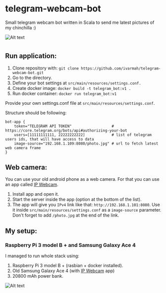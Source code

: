 # telegram-webcam-bot
Small telegram webcam bot written in Scala to send me latest pictures of my chinchilla :)


![Alt text](https://www.dropbox.com/s/j7fg4tm1rqwf18z/wbcambot.gif?raw=1 "Webcam bot")
#

## Run application:
1. Clone repository with: `git clone https://github.com/ivarmah/telegram-webcam-bot.git`
2. Go to the directory.
3. Define your bot settings at `src/main/resources/settings.conf.`
4. Create docker image: `docker build -t telegram_bot:v1 .`
5. Run docker container: `docker run telegram_bot:v1`

Provide your own settings.conf file at `src/main/resources/settings.conf`.

Structure should be following:

```
bot-app {
    token="TELEGRAM API TOKEN"                  # https://core.telegram.org/bots/api#authorizing-your-bot
    users=[11111111111, 22222222222]            # list of telegram users ids, that will have access to data
    image-source="192.168.1.109:8080/photo.jpg" # url to fetch latest web camera frame          
}

```

## Web camera:
You can use your old android phone as a web camera. 
For that you can use an app called [IP Webcam](https://play.google.com/store/apps/details?id=com.pas.webcam&hl=en_US).

1. Install app and open it.
2. Start the server inside the app (option at the bottom of the list).
3. The app will give you `IPv4` link like that: `http://192.168.1.101:8080`. 
Use it inside `src/main/resources/settings.conf` as a `image-source` parameter. 
Don't forget to add `/photo.jpg` at the end of the link.

## My setup: 
### Raspberry Pi 3 model B + and Samsung Galaxy Ace 4

I managed to run whole stack using:

1. Raspberry Pi 3 model B + (rasbian + docker installed).
2. Old Samsung Galaxy Ace 4 (with [IP Webcam](https://play.google.com/store/apps/details?id=com.pas.webcam&hl=en_US) app)
3. 20800 mAh power bank.

![Alt text](https://www.dropbox.com/s/1h8p4rot6c1srl2/bot-setup.jpg?raw=1  "Webcam setup")


